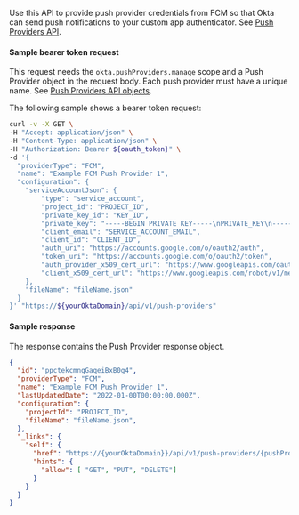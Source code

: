 Use this API to provide push provider credentials from FCM so that Okta can send push notifications to your custom app authenticator. See [Push Providers API]().

<ApiOperation method="post" url="/api/v1/push-providers" />

#### Sample bearer token request

This request needs the `okta.pushProviders.manage` scope and a Push Provider object in the request body. Each push provider must have a unique name. See [Push Providers API objects]().

The following sample shows a bearer token request:

```bash
curl -v -X GET \
-H "Accept: application/json" \
-H "Content-Type: application/json" \
-H "Authorization: Bearer ${oauth_token}" \
-d '{
  "providerType": "FCM",
  "name": "Example FCM Push Provider 1",
  "configuration": {
    "serviceAccountJson": {
        "type": "service_account",
        "project_id": "PROJECT_ID",
        "private_key_id": "KEY_ID",
        "private_key": "-----BEGIN PRIVATE KEY-----\nPRIVATE_KEY\n-----END PRIVATE KEY-----\n",
        "client_email": "SERVICE_ACCOUNT_EMAIL",
        "client_id": "CLIENT_ID",
        "auth_uri": "https://accounts.google.com/o/oauth2/auth",
        "token_uri": "https://accounts.google.com/o/oauth2/token",
        "auth_provider_x509_cert_url": "https://www.googleapis.com/oauth2/v1/certs",
        "client_x509_cert_url": "https://www.googleapis.com/robot/v1/metadata/x509/SERVICE_ACCOUNT_EMAIL"
    },
    "fileName": "fileName.json"
  }
}' "https://${yourOktaDomain}/api/v1/push-providers"
```

#### Sample response

The response contains the Push Provider response object.

```json
{
  "id": "ppctekcmngGaqeiBxB0g4",
  "providerType": "FCM",
  "name": "Example FCM Push Provider 1",
  "lastUpdatedDate": "2022-01-00T00:00:00.000Z",
  "configuration": {
    "projectId": "PROJECT_ID",
    "fileName": "fileName.json",
  },
  "_links": {
    "self": {
      "href": "https://{yourOktaDomain}}/api/v1/push-providers/{pushProviderId}",
      "hints": {
        "allow": [ "GET", "PUT", "DELETE"]
      }
    }
  }
}
```
